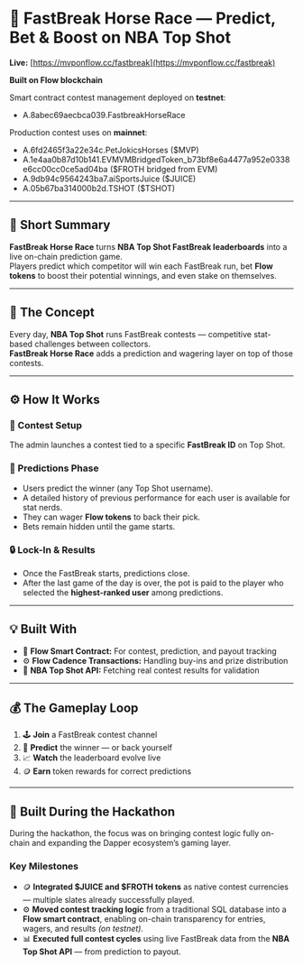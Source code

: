 
# 🏇 FastBreak Horse Race — Predict, Bet & Boost on NBA Top Shot

**Live:** [https://mvponflow.cc/fastbreak](https://mvponflow.cc/fastbreak)

**Built on Flow blockchain**

Smart contract contest management deployed on **testnet**: 
- A.8abec69aecbca039.FastbreakHorseRace

Production contest uses on **mainnet**:
- A.6fd2465f3a22e34c.PetJokicsHorses ($MVP)
- A.1e4aa0b87d10b141.EVMVMBridgedToken_b73bf8e6a4477a952e0338e6cc00cc0ce5ad04ba ($FROTH bridged from EVM)
- A.9db94c9564243ba7.aiSportsJuice ($JUICE)
- A.05b67ba314000b2d.TSHOT ($TSHOT)

---

## 🎯 Short Summary

**FastBreak Horse Race** turns **NBA Top Shot FastBreak leaderboards** into a live on-chain prediction game.  
Players predict which competitor will win each FastBreak run, bet **Flow tokens** to boost their potential winnings, and even stake on themselves.

---

## 🏀 The Concept

Every day, **NBA Top Shot** runs FastBreak contests — competitive stat-based challenges between collectors.  
**FastBreak Horse Race** adds a prediction and wagering layer on top of those contests.

---

## ⚙️ How It Works

### 🏁 Contest Setup
The admin launches a contest tied to a specific **FastBreak ID** on Top Shot.

### 🔮 Predictions Phase
- Users predict the winner (any Top Shot username).  
- A detailed history of previous performance for each user is available for stat nerds.  
- They can wager **Flow tokens** to back their pick.  
- Bets remain hidden until the game starts.

### 🔒 Lock-In & Results
- Once the FastBreak starts, predictions close.  
- After the last game of the day is over, the pot is paid to the player who selected the **highest-ranked user** among predictions.

---

## 💡 Built With

- 🧠 **Flow Smart Contract:** For contest, prediction, and payout tracking  
- ⚙️ **Flow Cadence Transactions:** Handling buy-ins and prize distribution  
- 🏀 **NBA Top Shot API:** Fetching real contest results for validation  

---

## 💰 The Gameplay Loop

1. 🕹️ **Join** a FastBreak contest channel  
2. 🏇 **Predict** the winner — or back yourself  
3. 📈 **Watch** the leaderboard evolve live  
4. 🪙 **Earn** token rewards for correct predictions  

---

## 🧱 Built During the Hackathon

During the hackathon, the focus was on bringing contest logic fully on-chain and expanding the Dapper ecosystem’s gaming layer.  

### Key Milestones

- 🪙 **Integrated $JUICE and $FROTH tokens** as native contest currencies — multiple slates already successfully played.  
- ⚙️ **Moved contest tracking logic** from a traditional SQL database into a **Flow smart contract**, enabling on-chain transparency for entries, wagers, and results *(on testnet).*  
- 📊 **Executed full contest cycles** using live FastBreak data from the **NBA Top Shot API** — from prediction to payout.

